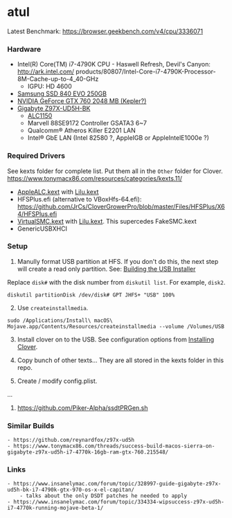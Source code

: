 # atul

Latest Benchmark: https://browser.geekbench.com/v4/cpu/3336071

### Hardware
- Intel(R) Core(TM) i7-4790K CPU - Haswell Refresh, Devil's Canyon: http://ark.intel.com/
products/80807/Intel-Core-i7-4790K-Processor-8M-Cache-up-to-4_40-GHz
	- IGPU: HD 4600
- [Samsung SSD 840 EVO 250GB](http://www.samsung.com/global/business/semiconductor/minisite/SSD/global/html/ssd840evo/overview.html)
- [NVIDIA GeForce GTX 760 2048 MB (Kepler?)](http://www.geforce.com/hardware/desktop-gpus/geforce-gtx-760)
- [Gigabyte Z97X-UD5H-BK](http://www.gigabyte.com/products/product-page.aspx?pid=5378#ov)
  - [ALC1150](http://www.realtek.com.tw/products/productsView.aspx?Langid=1&PFid=28&Level=5&Conn=4&ProdID=328)
  - Marvell 88SE9172 Controller GSATA3 6~7
  - Qualcomm® Atheros Killer E2201 LAN
  - Intel® GbE LAN (Intel 82580 ?, AppleIGB or AppleIntelE1000e ?)

### Required Drivers
See kexts folder for complete list. Put them all in the `Other` folder for Clover.
https://www.tonymacx86.com/resources/categories/kexts.11/
- [AppleALC.kext](https://github.com/vit9696/AppleALC) with [Lilu.kext](https://github.com/vit9696/Lilu)
- HFSPlus.efi (alternative to VBoxHfs-64.efi): https://github.com/JrCs/CloverGrowerPro/blob/master/Files/HFSPlus/X64/HFSPlus.efi
- [VirtualSMC.kext](https://github.com/acidanthera/VirtualSMC) with [Lilu.kext](https://github.com/vit9696/Lilu). This supercedes FakeSMC.kext
- GenericUSBXHCI

### Setup

1. Manully format USB partition at HFS. If you don't do this, the next step will create a read only partition. See: [Building the USB Installer](https://www.reddit.com/r/hackintosh/comments/68p1e2/ramblings_of_a_hackintosher_a_sorta_brief_vanilla/)

Replace `disk#` with the disk number from `diskutil list`. For example, `disk2`.

```
diskutil partitionDisk /dev/disk# GPT JHFS+ "USB" 100%
```

2. Use `createinstallmedia`.
```
sudo /Applications/Install\ macOS\ Mojave.app/Contents/Resources/createinstallmedia --volume /Volumes/USB
```

3. Install clover on to the USB. See configuration options from [Installing Clover](https://hackintosh.gitbook.io/-r-hackintosh-vanilla-desktop-guide/).

6. Copy bunch of other texts... They are all stored in the kexts folder in this repo.

7. Create / modify config.plist.

...

1. https://github.com/Piker-Alpha/ssdtPRGen.sh

### Similar Builds
	- https://github.com/reynardfox/z97x-ud5h
	- https://www.tonymacx86.com/threads/success-build-macos-sierra-on-gigabyte-z97x-ud5h-i7-4770k-16gb-ram-gtx-760.215548/

### Links
	- https://www.insanelymac.com/forum/topic/328997-guide-gigabyte-z97x-ud5h-bk-i7-4790k-gtx-970-os-x-el-capitan/
		- talks about the only DSDT patches he needed to apply
	- https://www.insanelymac.com/forum/topic/334334-wipsuccess-z97x-ud5h-i7-4770k-running-mojave-beta-1/
	
